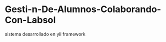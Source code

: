 Gesti-n-De-Alumnos-Colaborando-Con-Labsol
=========================================

sistema desarrollado en yii framework
